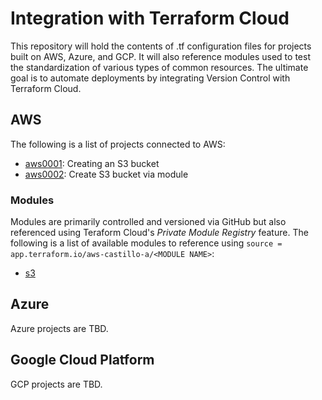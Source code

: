 # Integration with Terraform Cloud
This repository will hold the contents of .tf configuration files for projects built on AWS, Azure, and GCP. It will also reference modules used to test the standardization of various types of common resources. The ultimate goal is to automate deployments by integrating Version Control with Terraform Cloud.

## AWS
The following is a list of projects connected to AWS:
- [aws0001](./AWS/aws0001/): Creating an S3 bucket
- [aws0002](./AWS/aws0002/): Create S3 bucket via module


### Modules
Modules are primarily controlled and versioned via GitHub but also referenced using Teraform Cloud's _Private Module Registry_ feature. The following is a list of available modules to reference using `source = app.terraform.io/aws-castillo-a/<MODULE NAME>`:
- [s3]()

## Azure
Azure projects are TBD.

## Google Cloud Platform
GCP projects are TBD.